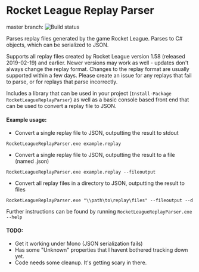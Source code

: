 # Rocket League Replay Parser
master branch: ![Build status](https://api.travis-ci.org/jjbott/RocketLeagueReplayParser.svg)

Parses replay files generated by the game Rocket League. Parses to C# objects, which can be serialized to JSON.

Supports all replay files created by Rocket League version 1.58 (released 2019-02-19) and earlier. Newer versions may work as well - updates don't always change the replay format. Changes to the replay format are usually supported within a few days. Please create an issue for any replays that fail to parse, or for replays that parse incorrectly.

Includes a library that can be used in your project (```Install-Package RocketLeagueReplayParser```) as well as a basic console based front end that can be used to convert a replay file to JSON. 

#### Example usage:

* Convert a single replay file to JSON, outputting the result to stdout

```RocketLeagueReplayParser.exe example.replay```

* Convert a single replay file to JSON, outputting the result to a file (named <file>.json)

```RocketLeagueReplayParser.exe example.replay --fileoutput```

* Convert all replay files in a directory to JSON, outputting the result to files

```RocketLeagueReplayParser.exe "\\path\to\replay\files" --fileoutput --d```

Further instructions can be found by running ```RocketLeagueReplayParser.exe --help```

#### TODO:
* Get it working under Mono (JSON serialization fails)
* Has some "Unknown" properties that I havent bothered tracking down yet.
* Code needs some cleanup. It's getting scary in there.
  

